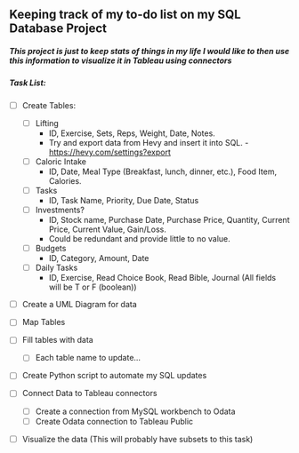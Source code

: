 ## Keeping track of my to-do list on my SQL Database Project
##### This project is just to keep stats of things in my life I would like to then use this information to visualize it in Tableau using connectors
##### Task List:
- [ ] Create Tables:
	- [ ] Lifting
		- ID, Exercise, Sets, Reps, Weight, Date, Notes.
  		- Try and export data from Hevy and insert it into SQL.
    			-  https://hevy.com/settings?export
	- [ ] Caloric Intake
		- ID, Date, Meal Type (Breakfast, lunch, dinner, etc.), Food Item, Calories.
	- [ ] Tasks
		- ID, Task Name, Priority, Due Date, Status
	- [ ] Investments?
		- ID, Stock name, Purchase Date, Purchase Price, Quantity, Current Price, Current Value, Gain/Loss.
		- Could be redundant and provide little to no value. 
	- [ ] Budgets
		- ID, Category, Amount, Date
	- [ ] Daily Tasks
 		- ID, Exercise, Read Choice Book, Read Bible, Journal (All fields will be T or F (boolean))
- [ ] Create a UML Diagram for data
- [ ] Map Tables
- [ ] Fill tables with data
	- [ ] Each table name to update...
- [ ] Create Python script to automate my SQL updates
- [ ] Connect Data to Tableau connectors
	- [ ] Create a connection from MySQL workbench to Odata
 	- [ ] Create Odata connection to Tableau Public
- [ ] Visualize the data (This will probably have subsets to this task)

